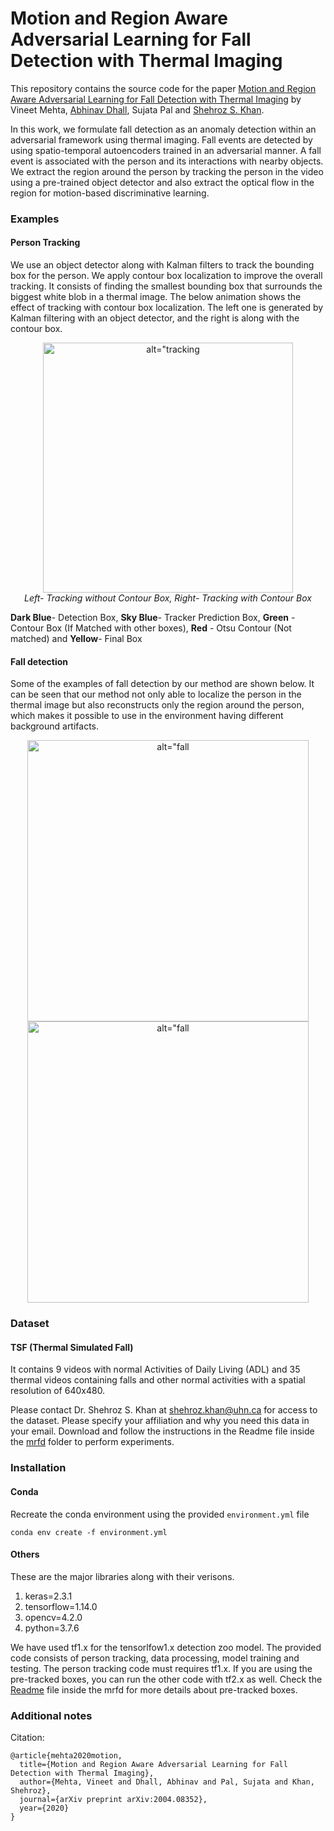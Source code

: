 # Motion and Region Aware Adversarial Learning for Fall Detection with Thermal Imaging

This repository contains the source code for the paper [Motion and Region Aware Adversarial Learning for Fall Detection with Thermal Imaging](https://arxiv.org/abs/2004.08352) by Vineet Mehta, [Abhinav Dhall](https://research.monash.edu/en/persons/abhinav-dhall), Sujata Pal and [Shehroz S. Khan](http://individual.utoronto.ca/shehroz/).

In this work, we formulate fall detection as an anomaly detection within an adversarial framework using thermal imaging. Fall events are detected by using spatio-temporal autoencoders trained in an adversarial manner. A fall event is associated with the person and its interactions with nearby objects. We extract the region around the person by tracking the person in the video using a pre-trained object detector and also extract the optical flow in the region for motion-based discriminative learning. 
### Examples
#### Person Tracking
We use an object detector along with Kalman filters to track the bounding box for the person. We apply contour box localization to improve the overall tracking. It consists of finding the smallest bounding box that surrounds the biggest white blob in a thermal image. The below animation shows the effect of tracking with contour box localization. The left one is generated by Kalman filtering with an object detector, and the right is along with the contour box.

<p align="center">
  <img alt=alt="tracking gif" src="samples/tracking.gif" height="400" >
  <br>
    <em>Left- Tracking without Contour Box, Right- Tracking with Contour Box</em>
</p>

**Dark Blue**- Detection Box, **Sky Blue**- Tracker Prediction Box, **Green** - Contour Box (If Matched with other boxes), **Red** - Otsu Contour (Not matched) and **Yellow**- Final Box

#### Fall detection
Some of the examples of fall detection by our method are shown below. It can be seen that our method not only able to localize the person in the thermal image but also reconstructs only the region around the person, which makes it possible to use in the environment having different background artifacts.    
<p align="center">
  <img alt=alt="fall detection demo1 gif" src="samples/Fall7_mean.gif" height="450" width="450">
  <img alt=alt="fall detection demo1 gif" src="samples/Fall35_mean.gif" height="450" width="450">
  <br>
    <em></em>
</p>

### Dataset
#### TSF (Thermal Simulated Fall)
It contains 9 videos with normal Activities of Daily Living (ADL) and 35 thermal videos containing falls and other normal activities with a spatial resolution of 640x480. 

Please contact Dr. Shehroz S. Khan at [shehroz.khan@uhn.ca](shehroz.khan@uhn.ca) for access to the dataset. Please specify your affiliation and why you need this data in your email. Download and follow the instructions in the Readme file inside the [mrfd](mrfd) folder to perform experiments. 

### Installation
#### Conda
Recreate the conda environment using the provided ```environment.yml``` file
```
conda env create -f environment.yml 
```
#### Others
These are the major libraries along with their verisons.

1. keras=2.3.1
2. tensorflow=1.14.0
3. opencv=4.2.0
4. python=3.7.6

We have used tf1.x for the tensorlfow1.x detection zoo model. The provided code consists of person tracking, data processing, model training and testing. The person tracking code must requires tf1.x. If you are using the pre-tracked boxes, you can run the other code with tf2.x as well. Check the [Readme](mrfd) file inside the mrfd for more details about pre-tracked boxes.

### Additional notes

Citation:

```
@article{mehta2020motion,
  title={Motion and Region Aware Adversarial Learning for Fall Detection with Thermal Imaging},
  author={Mehta, Vineet and Dhall, Abhinav and Pal, Sujata and Khan, Shehroz},
  journal={arXiv preprint arXiv:2004.08352},
  year={2020}
}
```
